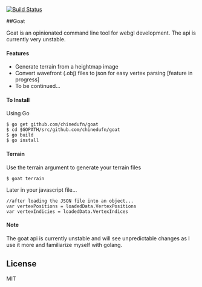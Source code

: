 [![Build Status](https://secure.travis-ci.org/chinedufn/goat.png)](https://travis-ci.org/chinedufn/goat?branch=master)

##Goat

Goat is an opinionated command line tool for webgl development. The api is currently very unstable.

#### Features

- Generate terrain from a heightmap image
- Convert wavefront (.obj) files to json for easy vertex parsing [feature in progress]
- To be continued...

#### To Install

Using Go

```
$ go get github.com/chinedufn/goat
$ cd $GOPATH/src/github.com/chinedufn/goat
$ go build
$ go install
```

#### Terrain

Use the terrain argument to generate your terrain files

```
$ goat terrain
```

Later in your javascript file...

```
//after loading the JSON file into an object...
var vertexPositions = loadedData.VertexPositions
var vertexIndicies = loadedData.VertexIndices
```

#### Note

The goat api is currently unstable and will see unpredictable changes as I use it more and familiarize myself with golang.

## License

MIT
